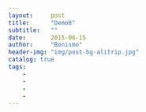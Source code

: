 ```yaml
---
layout:     post
title:      "Demo8"
subtitle:   ""
date:       2015-06-15
author:     "Bonismo"
header-img: "img/post-bg-alitrip.jpg"
catalog: true
tags:
    -
    -
    -
    -
---
```

